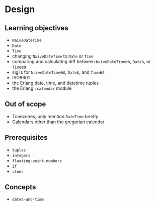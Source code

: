 # Design

## Learning objectives

- `NaiveDateTime`
- `Date`
- `Time`
- changing `NaiveDateTime` to `Date` or `Time`
- comparing and calculating diff between `NaiveDateTime`es, `Date`s, or `Time`es
- sigils for `NaiveDateTime`es, `Date`s, and `Time`es
- ISO8601
- the Erlang date, time, and datetime tuples
- the Erlang `:calendar` module

## Out of scope

- Timezones, only mention `DateTime` briefly
- Calendars other than the gregorian calendar

## Prerequisites

- `tuples`
- `integers`
- `floating-point-numbers`
- `if`
- `atoms`

## Concepts

- `dates-and-time`
